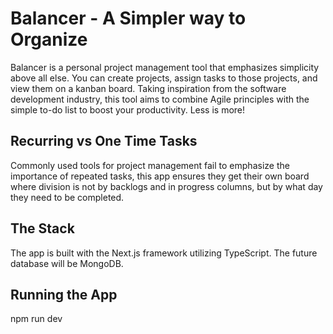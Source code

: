 # Balancer - A Simpler way to Organize
Balancer is a personal project management tool that emphasizes simplicity above all else. You can create projects, assign tasks to those projects, and view them on a kanban board. Taking inspiration from the software development industry, this tool aims to combine Agile principles with the simple to-do list to boost your productivity. Less is more!
## Recurring vs One Time Tasks
Commonly used tools for project management fail to emphasize the importance of repeated tasks, this app ensures they get their own board where division is not by backlogs and in progress columns, but by what day they need to be completed.
## The Stack
The app is built with the Next.js framework utilizing TypeScript. The future database will be MongoDB.
## Running the App
npm run dev
